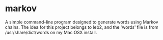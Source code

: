 markov
======

A simple command-line program designed to generate words using Markov chains.
The idea for this project belongs to leb2, and the 'words' file is from /usr/share/dict/words on my Mac OSX install.
